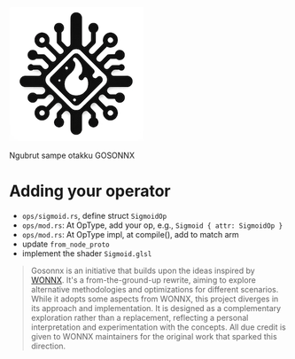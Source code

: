 ![](assets/logo.png)

Ngubrut sampe otakku GOSONNX

# Adding your operator

- `ops/sigmoid.rs`, define struct `SigmoidOp`
- `ops/mod.rs`: At OpType, add your op, e.g., `Sigmoid { attr: SigmoidOp }`
- `ops/mod.rs`: At OpType impl, at compile(), add to match arm
- update `from_node_proto`
- implement the shader `Sigmoid.glsl`

> Gosonnx is an initiative that builds upon the ideas inspired by [WONNX](https://github.com/webonnx/wonnx).
It's a from-the-ground-up rewrite, aiming to explore alternative methodologies and optimizations for different scenarios.
While it adopts some aspects from WONNX, this project diverges in its approach and implementation.
It is designed as a complementary exploration rather than a replacement, reflecting a personal interpretation and experimentation with the concepts.
All due credit is given to WONNX maintainers for the original work that sparked this direction.